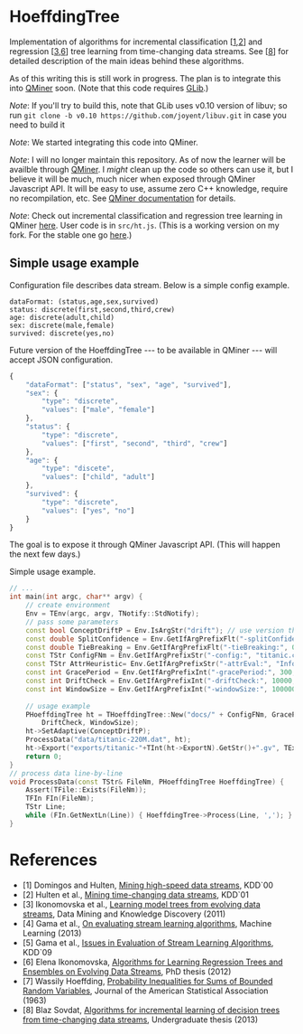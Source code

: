 HoeffdingTree
=============

Implementation of algorithms for incremental classification [[1](#references),[2](#references)] and regression [[3](#references),[6](#references)] tree learning from time-changing data streams. See [[8](#references)] for detailed description of the main ideas behind these algorithms.

As of this writing this is still work in progress. The plan is to integrate this into [QMiner](https://github.com/qminer/qminer) soon. (Note that this code requires [GLib](https://github.com/qminer/qminer/tree/master/src/glib).)

_Note_: If you'll try to build this, note that GLib uses v0.10 version of libuv; so run `git clone -b v0.10 https://github.com/joyent/libuv.git` in case you need to build it

_Note_: We started integrating this code into QMiner.

_Note_: I will no longer maintain this repository. As of now the learner will be availble through [QMiner](http://qminer.ijs.si/). I _might_ clean up the code so others can use it, but I believe it will be much, much nicer when exposed through QMiner Javascript API. It will be easy to use, assume zero C++ knowledge, require no recompilation, etc. See [QMiner documentation](https://github.com/qminer/qminer/wiki/JavaScript) for details.

_Note_: Check out incremental classification and regression tree learning in QMiner [here](https://github.com/blazs/qminer/blob/master/examples/hoeffdingtree/). User code is in `src/ht.js`. (This is a working version on my fork. For the stable one go [here](https://github.com/qminer/qminer/tree/master/examples/hoeffdingtree).)
## Simple usage example
Configuration file describes data stream. Below is a simple config example.
```
dataFormat: (status,age,sex,survived)
status: discrete(first,second,third,crew)
age: discrete(adult,child)
sex: discrete(male,female)
survived: discrete(yes,no)
```

Future version of the HoeffdingTree --- to be available in QMiner --- will accept JSON configuration.
```js
{
	"dataFormat": ["status", "sex", "age", "survived"],
	"sex": {
		"type": "discrete",
		"values": ["male", "female"]
	},
	"status": {
		"type": "discrete",
		"values": ["first", "second", "third", "crew"]
	},
	"age": {
		"type": "discete",
		"values": ["child", "adult"]
	},
	"survived": {
		"type": "discrete",
		"values": ["yes", "no"]
	}
}
```

The goal is to expose it through QMiner Javascript API. (This will happen the next few days.)

Simple usage example.
```c++
// ... 
int main(int argc, char** argv) {
	// create environment
	Env = TEnv(argc, argv, TNotify::StdNotify);
	// pass some parameters 
	const bool ConceptDriftP = Env.IsArgStr("drift"); // use version that handles concept-drift? 
	const double SplitConfidence = Env.GetIfArgPrefixFlt("-splitConfidence:", 1e-6, "Split confidence"); // 1e-6 
	const double TieBreaking = Env.GetIfArgPrefixFlt("-tieBreaking:", 0.01, "Tie breaking"); // 1e-2 
	const TStr ConfigFNm = Env.GetIfArgPrefixStr("-config:", "titanic.config", "Config file");
	const TStr AttrHeuristic= Env.GetIfArgPrefixStr("-attrEval:", "InfoGain", "Attribute evaluation heuristic");
	const int GracePeriod = Env.GetIfArgPrefixInt("-gracePeriod:", 300, "Grace period"); // 3e2 
	const int DriftCheck = Env.GetIfArgPrefixInt("-driftCheck:", 10000, "Drift check"); // 1e4 
	const int WindowSize = Env.GetIfArgPrefixInt("-windowSize:", 100000, "Window size"); // 1e5 
	
	// usage example 
	PHoeffdingTree ht = THoeffdingTree::New("docs/" + ConfigFNm, GracePeriod, SplitConfidence, TieBreaking,
		DriftCheck, WindowSize);
	ht->SetAdaptive(ConceptDriftP);
	ProcessData("data/titanic-220M.dat", ht);
	ht->Export("exports/titanic-"+TInt(ht->ExportN).GetStr()+".gv", TExportType::DOT);
	return 0;
}
// process data line-by-line 
void ProcessData(const TStr& FileNm, PHoeffdingTree HoeffdingTree) {
	Assert(TFile::Exists(FileNm));
	TFIn FIn(FileNm);
	TStr Line;
	while (FIn.GetNextLn(Line)) { HoeffdingTree->Process(Line, ','); }
}
```

# References
+ [1] Domingos and Hulten, [Mining high-speed data streams](http://homes.cs.washington.edu/~pedrod/papers/kdd00.pdf), KDD`00
+ [2] Hulten et al., [Mining time-changing data streams](http://homes.cs.washington.edu/~pedrod/papers/kdd01b.pdf), KDD`01
+ [3] Ikonomovska et al., [Learning model trees from evolving data streams](http://kt.ijs.si/elena_ikonomovska/DAMI10.pdf), Data Mining and Knowledge Discovery (2011)
+ [4] Gama et al., [On evaluating stream learning algorithms](http://link.springer.com/content/pdf/10.1007%2Fs10994-012-5320-9), Machine Learning (2013)
+ [5] Gama et al., [Issues in Evaluation of Stream Learning Algorithms](http://citeseerx.ist.psu.edu/viewdoc/download?doi=10.1.1.154.4848&rep=rep1&type=pdf), KDD`09
+ [6] Elena Ikonomovska, [Algorithms for Learning Regression Trees and Ensembles on Evolving Data Streams](http://kt.ijs.si/elena_ikonomovska/00-disertation.pdf), PhD thesis (2012)
+ [7] Wassily Hoeffding, [Probability Inequalities for Sums of Bounded Random Variables](http://www.csee.umbc.edu/~lomonaco/f08/643/hwk643/Hoeffding.pdf), Journal of the American Statistical Association (1963)
+ [8] Blaz Sovdat, [Algorithms for incremental learning of decision trees from time-changing data streams](http://agava.ijs.si/~blazs/diploma.pdf), Undergraduate thesis (2013)

